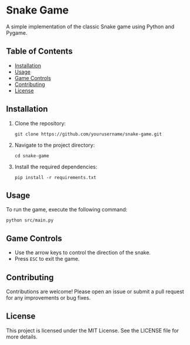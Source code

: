 # Snake Game

A simple implementation of the classic Snake game using Python and Pygame.

## Table of Contents

- [Installation](#installation)
- [Usage](#usage)
- [Game Controls](#game-controls)
- [Contributing](#contributing)
- [License](#license)

## Installation

1. Clone the repository:
   ```
   git clone https://github.com/yourusername/snake-game.git
   ```
2. Navigate to the project directory:
   ```
   cd snake-game
   ```
3. Install the required dependencies:
   ```
   pip install -r requirements.txt
   ```

## Usage

To run the game, execute the following command:
```
python src/main.py
```

## Game Controls

- Use the arrow keys to control the direction of the snake.
- Press `ESC` to exit the game.

## Contributing

Contributions are welcome! Please open an issue or submit a pull request for any improvements or bug fixes.

## License

This project is licensed under the MIT License. See the LICENSE file for more details.